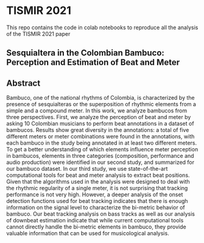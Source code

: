 # TISMIR 2021
This repo contains the code in colab notebooks to reproduce all the analysis of the TISMIR 2021 paper

## **Sesquialtera in the Colombian Bambuco: Perception and Estimation of Beat and Meter**

## Abstract
Bambuco, one of the national rhythms of Colombia, is characterized by the presence of sesquialteras or the superposition 
of rhythmic elements from a simple and a compound meter. In this work, we analyze bambucos from three perspectives. 
First, we analyze the perception of beat and meter by asking 10 Colombian musicians to perform beat annotations in a 
dataset of bambucos. Results show great diversity in the annotations: a total of five different meters or meter 
combinations were found in the annotations, with each bambuco in the study being annotated in at least two different 
meters.  To get a better understanding of which elements influence meter perception in bambucos, elements in three 
categories (composition, performance and audio production) were identified in our second study, and summarized for our 
bambuco dataset.  In our third study, we use state-of-the-art computational tools for beat and meter analysis to extract 
beat positions. Given that the algorithms used in the analysis were designed to deal with the rhythmic regularity of a 
single meter, it is not surprising that tracking performance is not very high.  However, a deeper analysis of the onset 
detection functions used for beat tracking indicates that there is enough information on the signal level to 
characterize the bi-metric behavior of bambuco. Our beat tracking analysis on bass tracks as well as our analysis of 
downbeat estimation indicate that while current computational tools cannot directly handle the bi-metric elements in 
bambuco, they provide valuable information that can be used for musicological analysis.




